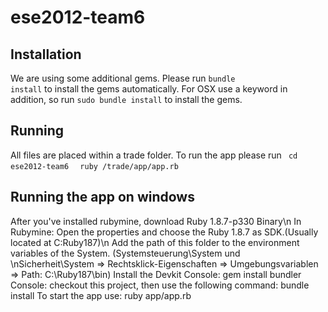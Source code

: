 ese2012-team6
==============

Installation
------------
We are using some additional gems. Please run <code>bundle install</code> to install the gems automatically.
For OSX use a keyword in addition, so run <code>sudo bundle install</code> to install the gems.

Running
-------
All files are placed within a trade folder. To run the app please run 
<code>
cd ese2012-team6
</code>
<code>
ruby /trade/app/app.rb
</code>

Running the app on windows
---------------------------------------------------------
After you've installed rubymine, download Ruby 1.8.7-p330 Binary\n
In Rubymine: Open the properties and choose the Ruby 1.8.7 as SDK.(Usually located at C:Ruby187)\n
Add the path of this folder to the environment variables of the System. (Systemsteuerung\System und \nSicherheit\System => Rechtsklick-Eigenschaften => Umgebungsvariablen => Path: C:\Ruby187\bin)
Install the Devkit
Console: gem install bundler
Console: checkout this project, then use the following command: bundle install
To start the app use: ruby app/app.rb
